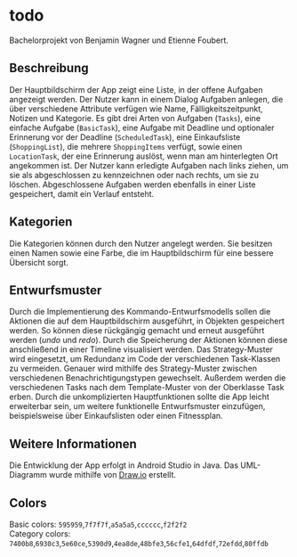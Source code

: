 # todo
Bachelorprojekt von Benjamin Wagner und Etienne Foubert.
## Beschreibung
Der Hauptbildschirm der App zeigt eine Liste, in der offene Aufgaben angezeigt werden. Der Nutzer kann in einem Dialog Aufgaben anlegen, die über verschiedene Attribute verfügen wie Name, Fälligkeitszeitpunkt, Notizen und Kategorie. Es gibt drei Arten von Aufgaben (`Tasks`), eine einfache Aufgabe (`BasicTask`), eine Aufgabe mit Deadline und optionaler Erinnerung vor der Deadline (`ScheduledTask`), eine Einkaufsliste (`ShoppingList`), die mehrere `ShoppingItems` verfügt, sowie einen `LocationTask`, der eine Erinnerung auslöst, wenn man am hinterlegten Ort angekommen ist. Der Nutzer kann erledigte Aufgaben nach links ziehen, um sie als abgeschlossen zu kennzeichnen oder nach rechts, um sie zu löschen. Abgeschlossene Aufgaben werden ebenfalls in einer Liste gespeichert, damit ein Verlauf entsteht.
## Kategorien
Die Kategorien können durch den Nutzer angelegt werden. Sie besitzen einen Namen sowie eine Farbe, die im Hauptbildschirm für eine bessere Übersicht sorgt.
## Entwurfsmuster
Durch die Implementierung des Kommando-Entwurfsmodells sollen die Aktionen die auf dem Hauptbildschirm ausgeführt, in Objekten gespeichert werden. So können diese rückgängig gemacht und erneut ausgeführt werden (_undo_ und _redo_). Durch die Speicherung der Aktionen können diese anschließend in einer Timeline visualisiert werden.
Das Strategy-Muster wird eingesetzt, um Redundanz im Code der verschiedenen Task-Klassen zu vermeiden. Genauer wird mithilfe des Strategy-Muster zwischen verschiedenen Benachrichtigungstypen gewechselt.
Außerdem werden die verschiedenen Tasks nach dem Template-Muster von der Oberklasse Task erben.
Durch die unkomplizierten Hauptfunktionen sollte die App leicht erweiterbar sein, um weitere funktionelle Entwurfsmuster einzufügen, beispielsweise über Einkaufslisten oder einen Fitnessplan.
## Weitere Informationen
Die Entwicklung der App erfolgt in Android Studio in Java. Das UML-Diagramm wurde mithilfe von [Draw.io](https://draw.io) erstellt.

## Colors
Basic colors: `595959`,`7f7f7f`,`a5a5a5`,`cccccc`,`f2f2f2`  
Category colors: `7400b8`,`6930c3`,`5e60ce`,`5390d9`,`4ea8de`,`48bfe3`,`56cfe1`,`64dfdf`,`72efdd`,`80ffdb`
